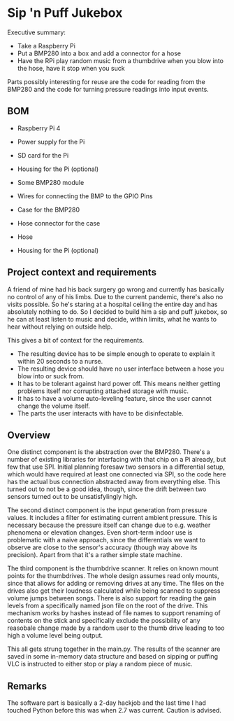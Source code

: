 # Sip 'n Puff Jukebox

Executive summary:
- Take a Raspberry Pi
- Put a BMP280 into a box and add a connector for a hose
- Have the RPi play random music from a thumbdrive when you blow into the hose, have it stop when you suck

Parts possibly interesting for reuse are the code for reading from the BMP280 and the code for turning pressure readings into input events.


## BOM

- Raspberry Pi 4
- Power supply for the Pi
- SD card for the Pi
- Housing for the Pi (optional)
- Some BMP280 module
- Wires for connecting the BMP to the GPIO Pins
- Case for the BMP280
- Hose connector for the case
- Hose

- Housing for the Pi (optional)


##  Project context and requirements

<sob-story> A friend of mine had his back surgery go wrong and currently has basically no control of any of his limbs. Due to the current pandemic, there's also no visits possible. So he's staring at a hospital ceiling the entire day and has absolutely nothing to do. </sob-story>
So I decided to build him a sip and puff jukebox, so he can at least listen to music and decide, within limits, what he wants to hear without relying on outside help.

This gives a bit of context for the requirements.
- The resulting device has to be simple enough to operate to explain it within 20 seconds to a nurse.
- The resulting device should have no user interface between a hose you blow into or suck from.
- It has to be tolerant against hard power off. This means neither getting problems itself nor corrupting attached storage with music.
- It has to have a volume auto-leveling feature, since the user cannot change the volume itself.
- The parts the user interacts with have to be disinfectable.


## Overview

One distinct component is the abstraction over the BMP280.
There's a number of existing libraries for interfacing with that chip on a Pi already, but few that use SPI.
Initial planning foresaw two sensors in a differential setup, which would have required at least one connected via SPI, so the code here has the actual bus connection abstracted away from everything else.
This turned out to not be a good idea, though, since the drift between two sensors turned out to be unsatisfylingly high.

The second distinct component is the input generation from pressure values.
It includes a filter for estimating current ambient pressure.
This is necessary because the pressure itself can change due to e.g. weather phenomena or elevation changes.
Even short-term indoor use is problematic with a naive approach, since the differentials we want to observe are close to the sensor's accuracy (though way above its precision).
Apart from that it's a rather simple state machine.

The third component is the thumbdrive scanner.
It relies on known mount points for the thumbdrives.
The whole design assumes read only mounts, since that allows for adding or removing drives at any time.
The files on the drives also get their loudness calculated while being scanned to suppress volume jumps between songs.
There is also support for reading the gain levels from a specifically named json file on the root of the drive.
This mechanism works by hashes instead of file names to support renaming of contents on the stick and specifically exclude the possibility of any reasobale change made by a random user to the thumb drive leading to too high a volume level being output.

This all gets strung together in the main.py.
The results of the scanner are saved in some in-memory data structure and based on sipping or puffing VLC is instructed to either stop or play a random piece of music.


## Remarks

The software part is basically a 2-day hackjob and the last time I had touched Python before this was when 2.7 was current.
Caution is advised.
